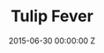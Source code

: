 ---
title: Tulip Fever
date: 2015-06-30 00:00:00 Z
categories:
- film
tags:
- example
- news
- story
img: "/uploads/shaheen-baig-casting-tulip-fever.jpg"
director: Justin Chadwick
with: Christoph Waltz, Dane DeHaan, Alicia Vikander, Judi Dench
imdb: "http://www.imdb.com/title/tt0491203/"
video:
layout: project
---